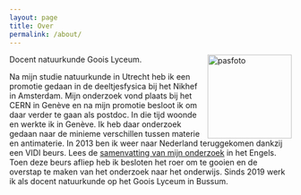 ```yaml
---
layout: page
title: Over
permalink: /about/
---
```


<img src="https://jeroenvantilburg.nl/img/pasfoto.jpg" alt="pasfoto" width="150" align="right" />
<p>
Docent natuurkunde Goois Lyceum.

Na mijn studie natuurkunde in Utrecht heb ik een promotie gedaan in de deeltjesfysica bij het Nikhef in Amsterdam. Mijn onderzoek vond plaats bij het CERN in Genève en na mijn promotie besloot ik om daar verder te gaan als postdoc. In die tijd woonde en werkte ik in Genève. Ik heb daar onderzoek gedaan naar de minieme verschillen tussen materie en antimaterie. In 2013 ben ik weer naar Nederland teruggekomen dankzij een VIDI beurs. Lees de <a href="/research/">samenvatting van mijn onderzoek</a> in het Engels. Toen deze beurs afliep heb ik besloten het roer om te gooien en de overstap te maken van het onderzoek naar het onderwijs. Sinds 2019 werk ik als docent natuurkunde op het Goois Lyceum in Bussum.
</p>
